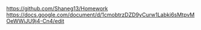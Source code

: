 https://github.com/Shaneg13/Homework
https://docs.google.com/document/d/1cmobtrzDZD9yCurw1Labki6sMtpvMOeWWiJU9j4-Cn4/edit